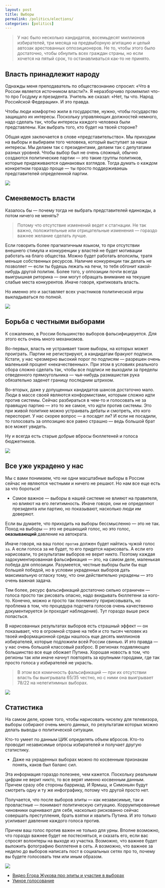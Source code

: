 ```yaml
---
layout: post
title: Выборы
permalink: /politics/elections/
categories: [politics]
---
```


>У нас было несколько кандидатов, восемьдесят миллионов избирателей, три месяца на предвыборную агитацию и целый автозак арестованных оппозиционеров. Не то, чтобы этого было достаточно, чтобы обнулить всех граждан страны, но если хочется на пятый срок, то останавливаться как-то не принято. 

## Власть принадлежит народу

Однажды меня преподаватель по обществознанию спросил: «Что в России является источником власти?». Я неразборчиво промямлил что-то про Госдуму и президента. Учитель же сказал: «Нет, ты что. Народ Российской Федерации». И это правда.

Чтобы люди комфортно жили в государстве, нужно, чтобы государство защищало их интересы. Поскольку управляющих должностей немного, надо сделать так, чтобы интересы каждого человека были представлены. Как выбрать того, кто будет на твоей стороне?

Общая идея заключается в слове «представительство». Мы приходим на выборы и выбираем того человека, который выступает за наши интересы. Мы делаем так с президентами, делаем так с депутатами разных уровней. Чтобы выбор был не очень сложный, обычно создаются политические партии — это такие группы политиков, которые придеживаются одинаковых взглядов. Тогда думать о каждом конкретном гораздо проще — ты просто поддерживаешь представителей определенной партии.

![](/images/elections-1.jpg)

## Сменяемость власти

Казалось бы — почему тогда не выбрать представителей единожды, а потом ничего не менять?

>Потому что отсутствие изменений ведет к стагнации. Не так важно, положительные или отрицательные изменения — гораздо важнее желание сделать лучше.

Если говорить более прагматичным языком, то при отсутствии внешнего стимула и конкуренции у властей не будет мотивации работать на благо общества. Можно будет работать вполсилы, тратя меньше собственных ресурсов. Наличие конкуренции так делать не позволяет — если ты будешь лежать на печи, то тебя обгонит какой-нибудь другой политик. Более того, у оппозиции почти всегда выигрышная риторика — они могут обращать внимание на текущие слабые места конкурентов. Иначе говоря, критиковать власть.

Но именно это и заставляет всех участников политической игры выкладываться по полной.

![](/images/elections-2.jpg)

## Борьба с честными выборами

К сожалению, в России большинство выборов фальсифицируется. Для этого есть очень много механизмов. 

Во-первых, власть не устраивает такие выборы, на которых может проиграть. Партии не регистрируют, а кандидатам бракуют подписи. Кстати, у нас чрезмерно высокий порог по подписям — разрешен очень маленький процент «некачественных». При этом в условиях реального сбора сложно сделать так, чтобы все подписи не выходили за пределы отведенного прямоугольника — чья-нибудь размашистая рука обязательно заденет границу последним штрихом.

Во-вторых, даже у допущенных кандидатов шансов достаточно мало. Люди в массе своей являются конформистами, которым сложно идти против системы. Сейчас разбираться в чем-то и голосовать не за правящую партию — это то же самое, что идти против системы. Это при живой политике можно устраивать дебаты и смотреть, кто кого переспорит. У нас скорее вопрос — а посадят ли? И если не посадили, то голосовать за оппозицию все равно страшно — ведь большой брат все может увидеть.

Ну и всегда есть старые добрые вбросы бюллетеней и голоса бюджетников.

![](/images/elections-3.jpg)

## Все уже украдено у нас

Мы с вами понимаем, что ни одни масштабные выборы в России сейчас не являются честными и ничего не решают. Но нам все еще есть за что бороться!

* Самое важное — выборы в нашей системе не влияют на правителя, но влияют на его легитимность. Иначе говоря, они не определяют президента или партию, но показывают, насколько люди им доверяют.

Если вы думаете, что приходить на выборы бессмысленно — это не так. Поход на выборы — это не решающий голос, но это голос, **оказывающий** давление на автократа.

Иначе говоря, на ваш голос `против` должен будет найтись чужой голос `за`. А если голоса за не будет, то его придется нарисовать. А если его нарисовали, то результатам выборов не верит никто. Поэтому каждая задокументированная фальсификация — это, на самом деле, маленькая победа для оппозиции. Разумеется, честные выборы были бы еще большей победой, но в условии украденных выборов дать максимальную огласку тому, что они действительно украдены — это очень важная задача.

Тем более, ресурс фальсификаций достаточно сильно ограничен — голоса просто так рисовать опасно, надо вкидывать бюллетени за кого-то. Конечно, можно и просто так понемногу пририсовывать, но проблема в том, что процедура подсчета голосов очень качественно документируется (и проходит наблюдение). Тут гораздо выше риск попасться.

В нарисованных результатах выборов есть страшный эффект — он показывает, что в огромной стране на тебя и сто тысяч человек из твоей информационной среды нашлось еще десять миллионов избирателей, которые подложили всей России свинью. И это правда — у нас очень большой классовый разброс. В регионах подавляющее большинство все еще обожает Путина. Хорошая новость в том, что регионы так или иначе начнут повторять за крупными городами, где так просто голоса у избирателей не украсть.

>В этом вся комичность фальсификаций — при их отсутствии власть бы выигрывала 65/35 честно, но с ними она выигрывает 78/22 на нелегитимных выборах.

![](/images/elections-4.jpg)

## Статистика

На самом деле, кроме того, чтобы нарисовать чиселку для телевизора, выборы собирают очень много данных, по результатам которых можно делать выводы о политической ситуации.

Кто-то умеет по данным ЦИК определять объем вбросов. Кто-то проводит независимые опросы избирателей и получает другую статистику. 

* Даже на украденных выборах можно по косвенным признакам понять, каков был баланс сил.

Эта информация гораздо полезнее, чем кажется. Поскольку реальным цифрам не верит никто, то все верят именно косвенным данным. Причем сразу обе стороны баррикад. И Ярмыш, и Симоньян будут смотреть одну и ту же инфографику, потому что другой просто нет.

Получается, что после выборов элиты — как независимые, так и провластные — понимают политическую ситуацию. Коррумпированные чиновники оценивают для себя, насколько рискованно сейчас совершать преступления, брать взятки и хвалить Путина. И это только усиливает давление каждого голоса против.

Причем ваш голос против важен не только для урны. Вполне возможно, что гораздо важнее будет не постесняться, и сказать его, если вас спросят волонтеры на выходе из участка. Возможно, что важнее будет выложить фотографию бюллетеня в сеть. А возможно, что важнее за неделю до выборов написать пост в социальных сетях про то, почему вы будете голосовать тем или иным образом.

![](/images/elections-5.jpg)

* [Видео Егора Жукова про элиты и участие в выборах](https://youtu.be/1EhuZpbeyRs)
* [Умное голосование](https://votesmart.appspot.com/)
